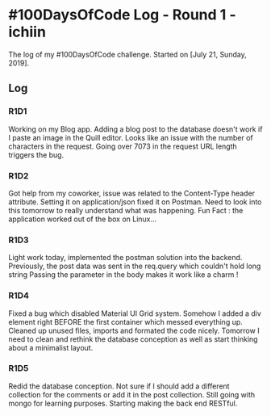 # #100DaysOfCode Log - Round 1 - ichiin

The log of my #100DaysOfCode challenge. Started on [July 21, Sunday, 2019].

## Log

### R1D1 
Working on my Blog app. Adding a blog post to the database doesn't work if I paste an image in the Quill editor.
Looks like an issue with the number of characters in the request. Going over 7073 in the request URL length triggers the bug.


### R1D2
Got help from my coworker, issue was related to the Content-Type header attribute. Setting it on application/json fixed it on Postman. Need to look into this tomorrow to really understand what was happening.
Fun Fact : the application worked out of the box on Linux...


### R1D3
Light work today, implemented the postman solution into the backend. Previously, the post data was sent in the req.query which couldn't hold long string
Passing the parameter in the body makes it work like a charm !

### R1D4

Fixed a bug which disabled Material UI Grid system. Somehow I added a div element right BEFORE the first container which messed everything up.
Cleaned up unused files, imports and formated the code nicely.
Tomorrow I need to clean and rethink the database conception as well as start thinking about a minimalist layout.

### R1D5

Redid the database conception. Not sure if I should add a different collection for the comments or add it in the post collection.
Still going with mongo for learning purposes. Starting making the back end RESTful.